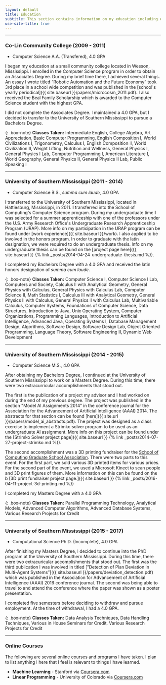 ```yaml
---
layout: default
title: Education
subtitle: This section contains information on my education including degrees, classes, accomplishments, and other information.
use-site-title: true
---
```


***

### Co-Lin Community College (2009 - 2011)
- Computer Science A.A. (Transfered), 4.0 GPA

I began my education at a small community college located in Wesson, Mississippi. I enrolled in the Computer Science program in order to obtain an Associates Degree. During my brief time there, I achieved several things. An essay I wrote titled ”Robotic Automation and the Future Economy” took 3rd place in a school wide competition and was published in the [school's yearly periodical]({{ site.baseurl }}/papers/microcosm_2011.pdf). I also received the Beal Family Scholarship which is awarded to the Computer Science student with the highest GPA. 

I did not complete the Associates Degree. I maintained a 4.0 GPA, but I decided to transfer to the University of Southern Mississippi to pursue a Bachelors Degree.

{: .box-note}
**Classes Taken:**
 Intermediate English, College Algebra, Art Appreciation, Basic Computer Programming, English Composition I, World Civilizations I, Trigonometry, Calculus I, English Composition II, World Civilization II, Weight Lifting, Nutrition and Wellness, General Physics I, General Physics I Lab, Computer Programming I, American Literature I, World Geography, General Physics II, General Physics II Lab, Public Speaking I

***

### University of Southern Mississippi (2011 - 2014)
- Computer Science B.S., _summa cum laude_, 4.0 GPA

I transferred to the University of Southern Mississippi, located in Hattiesburg, Mississippi, in 2011. I transferred into the School of Computing's Computer Science program. During my undergraduate time I was selected for a summer apprenticeship with one of the professors under the U.S. Army Research Office's Undergraduate Research Apprenticeship Program (URAP). More info on my participation in the URAP program can be found under [work experience]({{ site.baseurl }}/work). I also applied to be involved in the honors program. In order to graduate with the latin designation, we were required to do an undergraduate thesis. Info on my undergraduate thesis can be found on the [project page here]({{ site.baseurl }} {% link _posts/2014-04-24-undergraduate-thesis.md %}).

I completed my Bachelors Degree with a 4.0 GPA and received the latin honors designation of _summa cum laude_.

{: .box-note}
**Classes Taken:**
Computer Science I, Computer Science I Lab, Computers and Society, Calculus II with Analytical Geometry, General Physics with Calculus, General Physics with Calculus Lab, Computer Science II, Math Statistics I, Calculus III with Analytical Geometry, General Physics II with Calculus, General Physics II with Calculus Lab, Multivariable Calculus, Computer Systems, Foundations of Computer Science, Data Structures, Introduction to Java, Unix Operating System, Computer Organizations, Programming Languages, Introduction to Artificial Intelligence, Advanced Java, Operating Systems I, Database Management Design, Algorithms, Software Design, Software Design Lab, Object Oriented Programming, Language Theory, Software Engineering II, Dynamic Web Development

***

### University of Southern Mississippi (2014 - 2015)
- Computer Science M.S., 4.0 GPA

After obtaining my Bachelors Degree, I continued at the University of Southern Mississippi to work on a Masters Degree. During this time, there were two extracurricular accomplishments that stood out. 

The first is the publication of a project my advisor and I had worked on during the end of my previous degree. The project was published in the section "Model AI Assignments 2014" in the conference journal for the Association for the Advancement of Artificial Intelligence (AAAI) 2014. The abstracts for that section can be found [here]({{ site.url }}/papers/model_ai_abstracts.pdf). The project was designed as a class exercise to implement a Strimko solver program to be used as an undergraduate AI assignment. More info on this project can be found under the [Strimko Solver project page]({{ site.baseurl }} {% link _posts/2014-07-27-project-strimko.md %}). 

The second accomplishment was a 3D printing fundraiser for the [School of Computing Graduate School Association](https://www.usm.edu/computing/graduate-student-association). There were two parts to this event. For the first part, we sold various 3D printed items for various prices. For the second part of the event, we used a Microsoft Kinect to scan people and 3D print figures of them. More information on this can be found on the b [3D print fundraiser project page.]({{ site.baseurl }} {% link _posts/2016-04-11-project-3d-printing.md %})

I completed my Masters Degree with a 4.0 GPA.

{: .box-note}
**Classes Taken:**
Parallel Programming Technology, Analytical Models, Advanced Computer Algorithms, Advanced Database Systems, Various Research Projects for Credit

***

### University of Southern Mississippi (2015 - 2017)
- Computational Science Ph.D. (Incomplete), 4.0 GPA

After finishing my Masters Degree, I decided to continue into the PhD program at the University of Southern Mississippi. During this time, there were two extracuricular accomplishments that stood out. The first was the third publication I was involved in titled [”Detection of Plan Deviation in Multi-Agent Systems”]({{ site.baseurl }}/papers/deviation_detection.pdf) which was published in the Association for Advancement of Artificial Intelligence (AAAI) 2016 conference journal. The second was being able to travel to and attend the conference where the paper was shown as a poster presentation. 

I completed five semesters before deciding to withdraw and pursue employment. At the time of withdrawal, I had a 4.0 GPA.


{: .box-note}
**Classes Taken:**
Data Analysis Techniques, Data Handling Techniques, Various in House Seminars for Credit, Various Research Projects for Credit


***

### Online Courses
The following are several online courses and programs I have taken. I plan to list anything I here that I feel is relevant to things I have learned.

- **Machine Learning** - Stanford via [Coursera.com](http://www.coursera.com)
- **Linear Programming** - University of Colorado via [Coursera.com](http://www.coursera.com)


